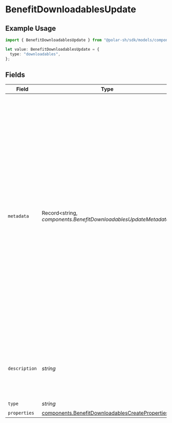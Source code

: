 # BenefitDownloadablesUpdate

## Example Usage

```typescript
import { BenefitDownloadablesUpdate } from "@polar-sh/sdk/models/components/benefitdownloadablesupdate.js";

let value: BenefitDownloadablesUpdate = {
  type: "downloadables",
};
```

## Fields

| Field                                                                                                                                                                                                                                                                                                                  | Type                                                                                                                                                                                                                                                                                                                   | Required                                                                                                                                                                                                                                                                                                               | Description                                                                                                                                                                                                                                                                                                            |
| ---------------------------------------------------------------------------------------------------------------------------------------------------------------------------------------------------------------------------------------------------------------------------------------------------------------------- | ---------------------------------------------------------------------------------------------------------------------------------------------------------------------------------------------------------------------------------------------------------------------------------------------------------------------- | ---------------------------------------------------------------------------------------------------------------------------------------------------------------------------------------------------------------------------------------------------------------------------------------------------------------------- | ---------------------------------------------------------------------------------------------------------------------------------------------------------------------------------------------------------------------------------------------------------------------------------------------------------------------- |
| `metadata`                                                                                                                                                                                                                                                                                                             | Record<string, *components.BenefitDownloadablesUpdateMetadata*>                                                                                                                                                                                                                                                        | :heavy_minus_sign:                                                                                                                                                                                                                                                                                                     | Key-value object allowing you to store additional information.<br/><br/>The key must be a string with a maximum length of **40 characters**.<br/>The value must be either:<br/><br/>* A string with a maximum length of **500 characters**<br/>* An integer<br/>* A floating-point number<br/>* A boolean<br/><br/>You can store up to **50 key-value pairs**. |
| `description`                                                                                                                                                                                                                                                                                                          | *string*                                                                                                                                                                                                                                                                                                               | :heavy_minus_sign:                                                                                                                                                                                                                                                                                                     | The description of the benefit. Will be displayed on products having this benefit.                                                                                                                                                                                                                                     |
| `type`                                                                                                                                                                                                                                                                                                                 | *string*                                                                                                                                                                                                                                                                                                               | :heavy_check_mark:                                                                                                                                                                                                                                                                                                     | N/A                                                                                                                                                                                                                                                                                                                    |
| `properties`                                                                                                                                                                                                                                                                                                           | [components.BenefitDownloadablesCreateProperties](../../models/components/benefitdownloadablescreateproperties.md)                                                                                                                                                                                                     | :heavy_minus_sign:                                                                                                                                                                                                                                                                                                     | N/A                                                                                                                                                                                                                                                                                                                    |